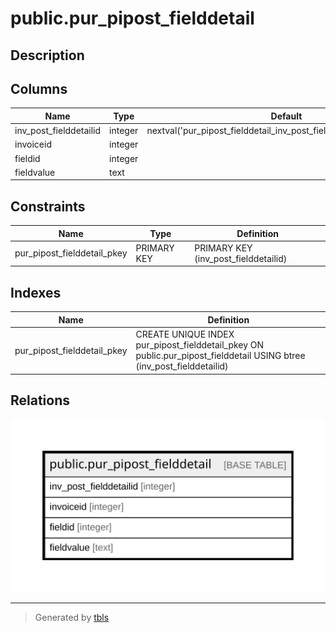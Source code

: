 # public.pur_pipost_fielddetail

## Description

## Columns

| Name | Type | Default | Nullable | Children | Parents | Comment |
| ---- | ---- | ------- | -------- | -------- | ------- | ------- |
| inv_post_fielddetailid | integer | nextval('pur_pipost_fielddetail_inv_post_fielddetailid_seq'::regclass) | false |  |  |  |
| invoiceid | integer |  | true |  |  |  |
| fieldid | integer |  | true |  |  |  |
| fieldvalue | text |  | true |  |  |  |

## Constraints

| Name | Type | Definition |
| ---- | ---- | ---------- |
| pur_pipost_fielddetail_pkey | PRIMARY KEY | PRIMARY KEY (inv_post_fielddetailid) |

## Indexes

| Name | Definition |
| ---- | ---------- |
| pur_pipost_fielddetail_pkey | CREATE UNIQUE INDEX pur_pipost_fielddetail_pkey ON public.pur_pipost_fielddetail USING btree (inv_post_fielddetailid) |

## Relations

![er](public.pur_pipost_fielddetail.svg)

---

> Generated by [tbls](https://github.com/k1LoW/tbls)
